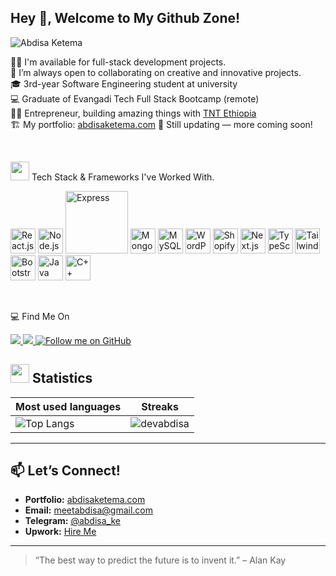 <h2 align="start">Hey 👋, Welcome to My Github Zone!</h2>

<p align="left">
  <img src="https://komarev.com/ghpvc/?username=devabdisa&label=Profile%20views&color=0e75b6&style=flat" alt="Abdisa Ketema" />
</p>

👨‍💻 I'm available for full-stack development projects. <br>
👯 I’m always open to collaborating on creative and innovative projects. <br>
🎓 3rd-year Software Engineering student at university <br>
💻 Graduate of Evangadi Tech Full Stack Bootcamp (remote) <br>
🧑‍💻 Entrepreneur, building amazing things with [TNT Ethiopia](#) <br>
🏗️ My portfolio: [abdisaketema.com](https://abdisaketema.netlify.app/) 🚧 Still updating — more coming soon!<br> 



<br>
<p>
<img src="https://media4.giphy.com/media/MIGbtLZoVjbl0bYbAd/giphy.gif" width="30"> Tech Stack & Frameworks I've Worked With.
</p>

<p align="start">
  <img src="https://cdn.jsdelivr.net/gh/devicons/devicon/icons/react/react-original.svg" width="40" height="40" alt="React.js"/>
  <img src="https://cdn.jsdelivr.net/gh/devicons/devicon/icons/nodejs/nodejs-original.svg" width="40" height="40" alt="Node.js"/>
 <img src="https://img.shields.io/badge/Express.js-404D59?style=for-the-badge&logo=express&logoColor=white" width="100" alt="Express"/>
  <img src="https://cdn.jsdelivr.net/gh/devicons/devicon/icons/mongodb/mongodb-original.svg" width="40" height="40" alt="MongoDB"/>
  <img src="https://cdn.jsdelivr.net/gh/devicons/devicon/icons/mysql/mysql-original.svg" width="40" height="40" alt="MySQL"/>
  <img src="https://cdn.jsdelivr.net/gh/devicons/devicon/icons/wordpress/wordpress-plain.svg" width="40" height="40" alt="WordPress"/>
  <img src="https://cdn.simpleicons.org/shopify/7AB55C" width="40" height="40" alt="Shopify"/>
  <img src="https://cdn.jsdelivr.net/gh/devicons/devicon/icons/nextjs/nextjs-original.svg" width="40" height="40" alt="Next.js"/>
  <img src="https://cdn.jsdelivr.net/gh/devicons/devicon/icons/typescript/typescript-original.svg" width="40" height="40" alt="TypeScript"/>
  <img src="https://cdn.jsdelivr.net/gh/devicons/devicon/icons/tailwindcss/tailwindcss-original.svg" width="40" height="40" alt="Tailwind CSS"/>
  <img src="https://cdn.jsdelivr.net/gh/devicons/devicon/icons/bootstrap/bootstrap-original.svg" width="40" height="40" alt="Bootstrap"/>
  <img src="https://cdn.jsdelivr.net/gh/devicons/devicon/icons/java/java-original.svg" width="40" height="40" alt="Java"/>
  <img src="https://cdn.jsdelivr.net/gh/devicons/devicon/icons/cplusplus/cplusplus-original.svg" width="40" height="40" alt="C++"/>
</p>

<br>
<p align="start">💻 Find Me On</p>

<p align="start">
  <!--
  <a href="https://www.upwork.com/freelancers/~0133a12a80d69038f8">
    <img src="https://img.shields.io/badge/UpWork-6FDA44?style=for-the-badge&logo=Upwork&logoColor=white"/>
  </a>
  -->
  <a href="mailto:meetabdisa@gmail.com">
    <img src="https://img.shields.io/badge/Gmail-D14836?style=for-the-badge&logo=gmail&logoColor=white"/>
  </a>
  <a href="https://t.me/abdisa_ke">
    <img src="https://img.shields.io/badge/Telegram-2CA5E0?style=for-the-badge&logo=telegram&logoColor=white"/>
  </a>
  <a href="https://github.com/devabdisa">
    <img src="https://img.shields.io/github/followers/devabdisa?color=236ad3&labelColor=1155ba&style=for-the-badge&logo=github&label=Follow" alt="Follow me on GitHub"/>
  </a>
</p>


## <img src="https://media4.giphy.com/media/MIGbtLZoVjbl0bYbAd/giphy.gif" width="30"> Statistics

| Most used languages                                                                                                                     | Streaks                                                                                       |
| ---------------------------------------------------------------------------------------------------------------------------------------- | --------------------------------------------------------------------------------------------- |
| ![Top Langs](https://github-readme-stats.vercel.app/api/top-langs?username=devabdisa&border=true&layout=compact&theme=transparent&langs_count=8) | ![devabdisa](https://github-readme-streak-stats.herokuapp.com/?user=devabdisa&theme=tokyonight&hide_border=true) |

---

## 📫 Let’s Connect!

- **Portfolio:** [abdisaketema.com](https://abdisaketema.com)  
- **Email:** [meetabdisa@gmail.com](mailto:meetabdisa@gmail.com)  
- **Telegram:** [@abdisa_ke](https://t.me/abdisa_ke)  
- **Upwork:** [Hire Me](https://www.upwork.com/freelancers/~0133a12a80d69038f8)  

---

> “The best way to predict the future is to invent it.” – Alan Kay
